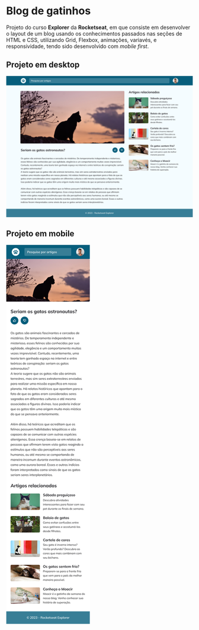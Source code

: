 # Blog de gatinhos

Projeto do curso **Explorer** da **Rocketseat**, em que consiste em desenvolver o layout de um blog usando os conhecimentos passados nas seções de HTML e CSS, utilizando Grid, Flexbox, animações, variavés, e responsividade, tendo sido desenvolvido com _mobile first_.

## Projeto em desktop

![Imagem do projeto pelo desktop](assets/Desktop.jpg)

## Projeto em mobile
![Imagem do projeto em mobile](assets/Mobile.png)